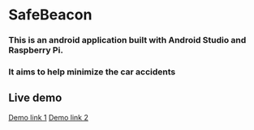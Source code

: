 # SafeBeacon

### This is an android application built with Android Studio and Raspberry Pi.
### It aims to help minimize the car accidents

## Live demo
[Demo link 1](https://www.youtube.com/watch?v=3jbKN6m0wD8&t=10s)
[Demo link 2](https://www.youtube.com/watch?v=qQNbQLtNd2A)
